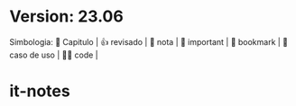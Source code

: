 # Version: 23.06
Simbologia: 🤘 Capitulo | 👍 revisado | 🦖 nota | 🤖 important | 🚩 bookmark | 🐲 caso de uso | 🧑‍💻 code |

# it-notes

